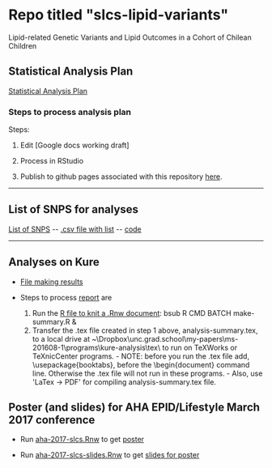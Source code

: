 # Repo titled "slcs-lipid-variants"
Lipid-related Genetic Variants and Lipid Outcomes in a Cohort of Chilean Children

## Statistical Analysis Plan

[Statistical Analysis Plan](https://avonholle.github.io/ms-201608-1/StatisticalAnalysisPlan.html)

### Steps to process analysis plan

Steps:

1. Edit [Google docs working draft]

2. Process in RStudio

3. Publish to github pages associated with this repository [here](https://avonholle.github.io/ms-201608-1/StatisticalAnalysisPlan.html).

---

## List of SNPS for analyses

[List of SNPS](https://avonholle.github.io/ms-201608-1/snp-list.html) -- [.csv file with list](https://avonholle.github.io/ms-201608-1/lipid-snps.txt) -- [code](snp-list.Rmd)

---

## Analyses on Kure

- [File making results](kure-analysis/analysis-summary.Rnw)

- Steps to process [report](http://avonholle.github.io/ms-201608-1/analysis-summary.pdf) are
    1. Run the [R file to knit a .Rnw document](kure-analysis/make-summary.R): bsub R CMD BATCH make-summary.R &
    2. Transfer the .tex file created in step 1 above, analysis-summary.tex, to a local drive at ~\Dropbox\unc.grad.school\my-papers\ms-201608-1\programs\kure-analysis\tex\ to run on TeXWorks or TeXnicCenter programs.
      - NOTE: before you run the .tex file add, \usepackage{booktabs}, before the \begin{document} command line. Otherwise the .tex file will not run in these programs.
      - Also, use 'LaTex -> PDF' for compiling analysis-summary.tex file.

## Poster (and slides) for AHA EPID/Lifestyle March 2017 conference

* Run [aha-2017-slcs.Rnw](aha-poster-201703/aha-2017-slcs.Rnw) to get [poster](http://avonholle.github.io/ms-201608-1/aha-2017-slcs.pdf)

* Run [aha-2017-slcs-slides.Rnw](aha-poster-201703/aha-2017-slcs-slides.Rnw) to get [slides for poster](http://avonholle.github.io/ms-201608-1/aha-2017-slcs-slides.pdf)


